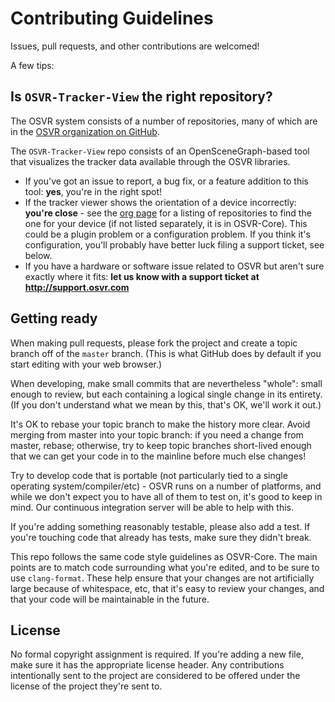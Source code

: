 # Contributing Guidelines

Issues, pull requests, and other contributions are welcomed!

A few tips:

## Is `OSVR-Tracker-View` the right repository?

The OSVR system consists of a number of repositories, many of which are in the [OSVR organization on GitHub][osvr-org].

The `OSVR-Tracker-View` repo consists of an OpenSceneGraph-based tool that visualizes the tracker data available through the OSVR libraries.

- If you've got an issue to report, a bug fix, or a feature addition to this tool: **yes**, you're in the right spot!
- If the tracker viewer shows the orientation of a device incorrectly: **you're close** - see the [org page][osvr-org] for a listing of repositories to find the one for your device (if not listed separately, it is in OSVR-Core). This could be a plugin problem or a configuration problem. If you think it's configuration, you'll probably have better luck filing a support ticket, see below.
- If you have a hardware or software issue related to OSVR but aren't sure exactly where it fits: **let us know with a support ticket at <http://support.osvr.com>**

[osvr-org]: https://github.com/osvr

## Getting ready

When making pull requests, please fork the project and create a topic branch off of the `master` branch.
(This is what GitHub does by default if you start editing with your web browser.)

When developing, make small commits that are nevertheless "whole": small enough to review, but each containing a logical single change in its entirety.
(If you don't understand what we mean by this, that's OK, we'll work it out.)

It's OK to rebase your topic branch to make the history more clear.
Avoid merging from master into your topic branch: if you need a change from master, rebase; otherwise, try to keep topic branches short-lived enough that we can get your code in to the mainline before much else changes!

Try to develop code that is portable (not particularly tied to a single operating system/compiler/etc) - OSVR runs on a number of platforms, and while we don't expect you to have all of them to test on, it's good to keep in mind. Our continuous integration server will be able to help with this.

If you're adding something reasonably testable, please also add a test.
If you're touching code that already has tests, make sure they didn't break.

This repo follows the same code style guidelines as OSVR-Core.
The main points are to match code surrounding what you're edited, and to be sure to use `clang-format`.
These help ensure that your changes are not artificially large because of whitespace, etc, that it's easy to review your changes, and that your code will be maintainable in the future.

## License

No formal copyright assignment is required. If you're adding a new file, make sure it has the appropriate license header. Any contributions intentionally sent to the project are considered to be offered under the license of the project they're sent to.

